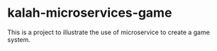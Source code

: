 # kalah-microservices-game
This is a project to illustrate the use of microservice to create a game system.
